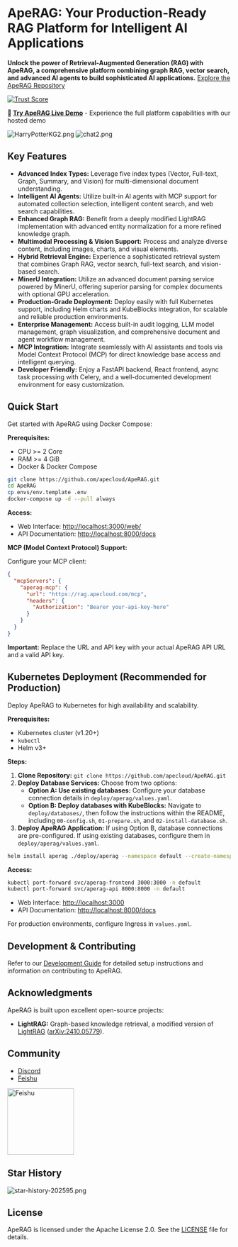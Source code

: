 # ApeRAG: Your Production-Ready RAG Platform for Intelligent AI Applications

**Unlock the power of Retrieval-Augmented Generation (RAG) with ApeRAG, a comprehensive platform combining graph RAG, vector search, and advanced AI agents to build sophisticated AI applications.** [Explore the ApeRAG Repository](https://github.com/apecloud/ApeRAG)

[![Trust Score](https://archestra.ai/mcp-catalog/api/badge/quality/apecloud/ApeRAG)](https://archestra.ai/mcp-catalog/apecloud__aperag)

**🚀 [Try ApeRAG Live Demo](https://rag.apecloud.com/)** - Experience the full platform capabilities with our hosted demo

![HarryPotterKG2.png](docs%2Fimages%2FHarryPotterKG2.png)
![chat2.png](docs%2Fimages%2Fchat2.png)

## Key Features

*   **Advanced Index Types:** Leverage five index types (Vector, Full-text, Graph, Summary, and Vision) for multi-dimensional document understanding.
*   **Intelligent AI Agents:** Utilize built-in AI agents with MCP support for automated collection selection, intelligent content search, and web search capabilities.
*   **Enhanced Graph RAG:** Benefit from a deeply modified LightRAG implementation with advanced entity normalization for a more refined knowledge graph.
*   **Multimodal Processing & Vision Support:** Process and analyze diverse content, including images, charts, and visual elements.
*   **Hybrid Retrieval Engine:** Experience a sophisticated retrieval system that combines Graph RAG, vector search, full-text search, and vision-based search.
*   **MinerU Integration:** Utilize an advanced document parsing service powered by MinerU, offering superior parsing for complex documents with optional GPU acceleration.
*   **Production-Grade Deployment:** Deploy easily with full Kubernetes support, including Helm charts and KubeBlocks integration, for scalable and reliable production environments.
*   **Enterprise Management:** Access built-in audit logging, LLM model management, graph visualization, and comprehensive document and agent workflow management.
*   **MCP Integration:** Integrate seamlessly with AI assistants and tools via Model Context Protocol (MCP) for direct knowledge base access and intelligent querying.
*   **Developer Friendly:** Enjoy a FastAPI backend, React frontend, async task processing with Celery, and a well-documented development environment for easy customization.

## Quick Start

Get started with ApeRAG using Docker Compose:

**Prerequisites:**

*   CPU >= 2 Core
*   RAM >= 4 GiB
*   Docker & Docker Compose

```bash
git clone https://github.com/apecloud/ApeRAG.git
cd ApeRAG
cp envs/env.template .env
docker-compose up -d --pull always
```

**Access:**

*   Web Interface: [http://localhost:3000/web/](http://localhost:3000/web/)
*   API Documentation: [http://localhost:8000/docs](http://localhost:8000/docs)

**MCP (Model Context Protocol) Support:**

Configure your MCP client:

```json
{
  "mcpServers": {
    "aperag-mcp": {
      "url": "https://rag.apecloud.com/mcp",
      "headers": {
        "Authorization": "Bearer your-api-key-here"
      }
    }
  }
}
```

**Important:** Replace the URL and API key with your actual ApeRAG API URL and a valid API key.

## Kubernetes Deployment (Recommended for Production)

Deploy ApeRAG to Kubernetes for high availability and scalability.

**Prerequisites:**

*   Kubernetes cluster (v1.20+)
*   `kubectl`
*   Helm v3+

**Steps:**

1.  **Clone Repository:** `git clone https://github.com/apecloud/ApeRAG.git`
2.  **Deploy Database Services:**  Choose from two options:
    *   **Option A: Use existing databases:**  Configure your database connection details in `deploy/aperag/values.yaml`.
    *   **Option B: Deploy databases with KubeBlocks:** Navigate to `deploy/databases/`, then follow the instructions within the README, including `00-config.sh`, `01-prepare.sh`, and `02-install-database.sh`.
3.  **Deploy ApeRAG Application:**  If using Option B, database connections are pre-configured. If using existing databases, configure them in `deploy/aperag/values.yaml`.

```bash
helm install aperag ./deploy/aperag --namespace default --create-namespace
```

**Access:**

```bash
kubectl port-forward svc/aperag-frontend 3000:3000 -n default
kubectl port-forward svc/aperag-api 8000:8000 -n default
```

*   Web Interface: [http://localhost:3000](http://localhost:3000)
*   API Documentation: [http://localhost:8000/docs](http://localhost:8000/docs)

For production environments, configure Ingress in `values.yaml`.

## Development & Contributing

Refer to our [Development Guide](./docs/development-guide.md) for detailed setup instructions and information on contributing to ApeRAG.

## Acknowledgments

ApeRAG is built upon excellent open-source projects:

*   **LightRAG:** Graph-based knowledge retrieval, a modified version of [LightRAG](https://github.com/HKUDS/LightRAG) ([arXiv:2410.05779](https://arxiv.org/abs/2410.05779)).

## Community

*   [Discord](https://discord.gg/FsKpXukFuB)
*   [Feishu](docs%2Fimages%2Ffeishu-qr-code.png)

<img src="docs/images/feishu-qr-code.png" alt="Feishu" width="150"/>

## Star History

![star-history-202595.png](docs%2Fimages%2Fstar-history-202595.png)

## License

ApeRAG is licensed under the Apache License 2.0.  See the [LICENSE](./LICENSE) file for details.
